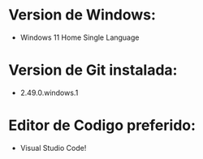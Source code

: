 # Version de Windows:
- Windows 11 Home Single Language
# Version de Git instalada:
- 2.49.0.windows.1
# Editor de Codigo preferido:
- Visual Studio Code!